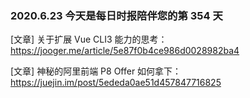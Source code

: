 ### 2020.6.23 今天是每日时报陪伴您的第 354 天

[文章] 关于扩展 Vue CLI3 能力的思考：<https://jooger.me/article/5e87f0b4ce986d0028982ba4>

[文章] 神秘的阿里前端 P8 Offer 如何拿下：<https://juejin.im/post/5ededa0ae51d457847716825>
